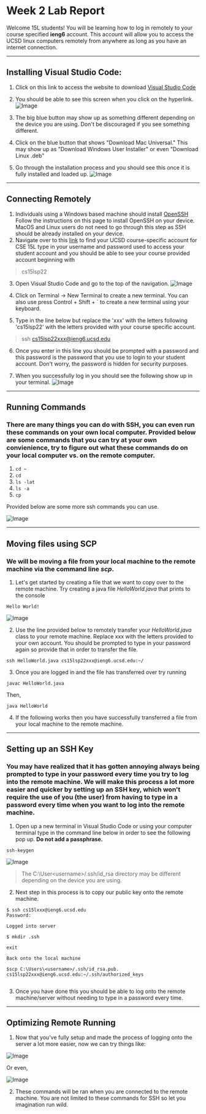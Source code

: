 # Week 2 Lab Report

Welcome 15L students! You will be learning how to log in remotely to your course specified **ieng6** account. This account will allow you to access the UCSD linux computers remotely from anywhere as long as you have an internet connection. 

***

## Installing Visual Studio Code: 
1. Click on this link to access the website to download [Visual Studio Code](https://code.visualstudio.com)

2. You should be able to see this screen when you click on the hyperlink. ![Image](vscodedownloadpage.png)

3. The big blue button may show up as something different depending on the device you are using. Don't be discouraged if you see something different. 

4. Click on the blue button that shows "Download Mac Universal." This may show up as "Download Windows User Installer" or even "Download Linux .deb" 

5. Go through the installation process and you should see this once it is fully installed and loaded up. ![Image](vscodeloaded.png)

***

## Connecting Remotely

1. Individuals using a Windows based machine should install [OpenSSH](https://docs.microsoft.com/en-us/windows-server/administration/openssh/openssh_install_firstuse) Follow the instructions on this page to install OpenSSH on your device. MacOS and Linux users do not need to go through this step as SSH should be already installed on your device. 
2. Navigate over to this [link](https://sdacs.ucsd.edu/~icc/index.php) to find your UCSD course-specific account for CSE 15L type in your username and password used to access your student account and you should be able to see your course provided account beginning with 
> cs15lsp22 

3. Open Visual Studio Code and go to the top of the navigation. ![Image](navigation_tab.png)

4. Click on Terminal -> New Terminal to create a new terminal. You can also use press Control + Shift + ` to create a new terminal using your keyboard.

5. Type in the line below but replace the 'xxx' with the letters following 'cs15lsp22' with the letters provided with your course specific account.

> ssh cs15lsp22xxx@ieng6.ucsd.edu

6. Once you enter in this line you should be prompted with a password and this password is the password that you use to login to your student account. Don't worry, the password is hidden for security purposes. 

7. When you successfully log in you should see the following show up in your terminal. ![Image](loggedintocs15l.png)

***

## Running Commands

### There are many things you can do with SSH, you can even run these commands on your own local computer. Provided below are some commands that you can try at your own convienience, try to figure out what these commands do on your local computer vs. on the remote computer. 

1. ```cd ~```
2. `cd `
3. `ls -lat`
4. `ls -a`
5. `cp`

Provided below are some more ssh commands you can use.

![Image](sshcommands.png)


*** 
## Moving files using SCP

### We will be moving a file from your local machine to the remote machine via the command line *scp*.

1. Let's get started by creating a file that we want to copy over to the remote machine. Try creating a java file *HelloWorld.java* that prints to the console

``` Hello World! ```

![Image](HelloWorld.png)

2. Use the line provided below to remotely transfer your *HelloWorld.java* class to your remote machine. Replace xxx with the letters provided to your own account. You should be prompted to type in your password again so provide that in order to transfer the file. 

```ssh HelloWorld.java cs15lsp22xxx@ieng6.ucsd.edu:~/```

3. Once you are logged in and the file has transferred over try running

```javac HelloWorld.java```

Then, 

```java HelloWorld```

4. If the following works then you have successfully transferred a file from your local machine to the remote machine. 

***

## Setting up an SSH Key

### You may have realized that it has gotten annoying always being prompted to type in your password every time you try to log into the remote machine. We will make this process a lot more easier and quicker by setting up an SSH key, which won't require the use of you (the user) from having to type in a password every time when you want to log into the remote machine. 

1. Open up a new terminal in Visual Studio Code or using your computer terminal type in the command line below in order to see the following pop up. **Do not add a passphrase.**

```ssh-keygen ```

![Image](sshkeygen.png)

> The C:\User\<username>/.ssh/id_rsa directory may be different depending on the device you are using. 

2. Next step in this process is to copy our public key onto the remote machine. 

```
$ ssh cs15lxxx@ieng6.ucsd.edu
Password: 

Logged into server

$ mkdir .ssh

exit

Back onto the local machine

$scp C:\Users\<username>/.ssh/id_rsa.pub. cs15lsp22xxx@ieng6.ucsd.edu:~/.ssh/authorized_keys


```

3. Once you have done this you should be able to log onto the remote machine/server without needing to type in a password every time. 

***

## Optimizing Remote Running

1. Now that you've fully setup and made the process of logging onto the server a lot more easier, now we can try things like:

![Image](sshcmdline1.png)

Or even,

![Image](sshcmdline2.png)

2. These commands will be ran when you are connected to the remote machine. You are not limited to these commands for SSH so let you imagination run wild. 





